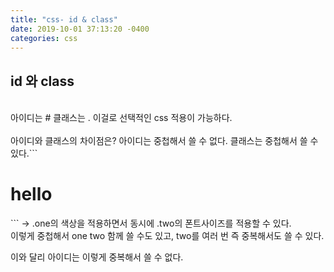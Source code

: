 ```yaml
---
title: "css- id & class"
date: 2019-10-01 37:13:20 -0400
categories: css
---
```

## id 와 class
<br>
아이디는 #  
클래스는 .  
이걸로 선택적인 css 적용이 가능하다.  
<br><br>
아이디와 클래스의 차이점은?  
아이디는 중첩해서 쓸 수 없다.  
클래스는 중첩해서 쓸 수 있다.   
​```<h1 class="one two">hello</h1>​``` -> .one의 색상을 적용하면서 동시에 .two의 폰트사이즈를 적용할 수 있다.  
<br>
이렇게 중첩해서 one two 함께 쓸 수도 있고, two를 여러 번 즉 중복해서도 쓸 수 있다.  

이와 달리 아이디는 이렇게 중복해서 쓸 수 없다.  

